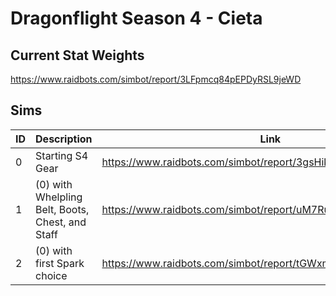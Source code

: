 # Dragonflight Season 4 - Cieta

## Current Stat Weights

https://www.raidbots.com/simbot/report/3LFpmcq84pEPDyRSL9jeWD

## Sims

| ID  | Description                                     | Link                                                          | Result               |
| --- | ----------------------------------------------- | ------------------------------------------------------------- | -------------------- |
| 0   | Starting S4 Gear                                | https://www.raidbots.com/simbot/report/3gsHikAkV2hpTWoVEKs222 |                      |
| 1   | (0) with Whelpling Belt, Boots, Chest, and Staff | https://www.raidbots.com/simbot/report/uM7RuyUhEgfJbFZFaFNJh8 | All Crit/Vers        |
| 2   | (0) with first Spark choice                     | https://www.raidbots.com/simbot/report/tGWxmtWXfbF3jLLmK6QUwX | Cloak with Crit/Vers |
